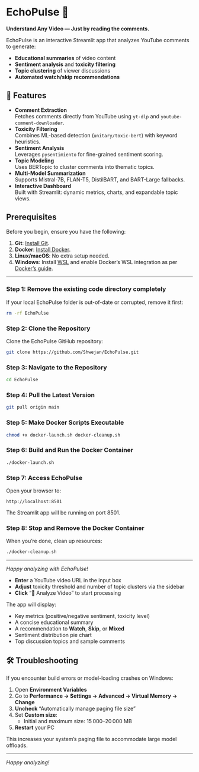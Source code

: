 # EchoPulse 🎥

**Understand Any Video — Just by reading the comments.**

EchoPulse is an interactive Streamlit app that analyzes YouTube comments to generate:
- **Educational summaries** of video content  
- **Sentiment analysis** and **toxicity filtering**  
- **Topic clustering** of viewer discussions  
- **Automated watch/skip recommendations**  

## 🚀 Features

- **Comment Extraction**  
  Fetches comments directly from YouTube using `yt-dlp` and `youtube-comment-downloader`.  
- **Toxicity Filtering**  
  Combines ML-based detection (`unitary/toxic-bert`) with keyword heuristics.  
- **Sentiment Analysis**  
  Leverages `pysentimiento` for fine-grained sentiment scoring.  
- **Topic Modeling**  
  Uses BERTopic to cluster comments into thematic topics.  
- **Multi-Model Summarization**  
  Supports Mistral-7B, FLAN-T5, DistilBART, and BART-Large fallbacks.  
- **Interactive Dashboard**  
  Built with Streamlit: dynamic metrics, charts, and expandable topic views.

## Prerequisites

Before you begin, ensure you have the following:

1. **Git**: [Install Git](https://git-scm.com/).
2. **Docker**: [Install Docker](https://www.docker.com/).
3. **Linux/macOS**: No extra setup needed.
4. **Windows**: Install [WSL](https://learn.microsoft.com/en-us/windows/wsl/install) and enable Docker’s WSL integration as per [Docker’s guide](https://docs.docker.com/desktop/windows/wsl/).

---

### Step 1: Remove the existing code directory completely

If your local EchoPulse folder is out-of-date or corrupted, remove it first:

```bash
rm -rf EchoPulse
```

### Step 2: Clone the Repository

Clone the EchoPulse GitHub repository:

```bash
git clone https://github.com/Shwejan/EchoPulse.git
```

### Step 3: Navigate to the Repository

```bash
cd EchoPulse
```

### Step 4: Pull the Latest Version

```bash
git pull origin main
```

### Step 5: Make Docker Scripts Executable

```bash
chmod +x docker-launch.sh docker-cleanup.sh
```

### Step 6: Build and Run the Docker Container

```bash
./docker-launch.sh
```

### Step 7: Access EchoPulse

Open your browser to:

```
http://localhost:8501
```

The Streamlit app will be running on port 8501.

### Step 8: Stop and Remove the Docker Container

When you’re done, clean up resources:

```bash
./docker-cleanup.sh
```

---

*Happy analyzing with EchoPulse!*  


- **Enter** a YouTube video URL in the input box  
- **Adjust** toxicity threshold and number of topic clusters via the sidebar  
- **Click** “🚀 Analyze Video” to start processing  

The app will display:
- Key metrics (positive/negative sentiment, toxicity level)  
- A concise educational summary  
- A recommendation to **Watch**, **Skip**, or **Mixed**  
- Sentiment distribution pie chart  
- Top discussion topics and sample comments  

## 🛠 Troubleshooting

If you encounter build errors or model-loading crashes on Windows:

1. Open **Environment Variables**  
2. Go to **Performance → Settings → Advanced → Virtual Memory → Change**  
3. **Uncheck** “Automatically manage paging file size”  
4. Set **Custom size**:  
   - Initial and maximum size: 15 000–20 000 MB  
5. **Restart** your PC  

This increases your system’s paging file to accommodate large model offloads.

---

*Happy analyzing!*  

